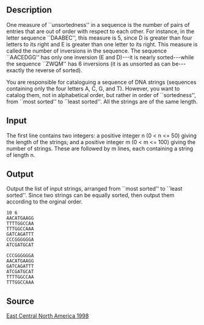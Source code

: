 <h2>Description</h2><p>One measure of ``unsortedness'' in a sequence is the number of pairs of entries that are out of order with respect to each other. For instance, in the letter sequence ``DAABEC'', this measure is 5, since D is greater than four letters to its right and E is greater than one letter to its right. This measure is called the number of inversions in the sequence. The sequence ``AACEDGG'' has only one inversion (E and D)---it is nearly sorted---while the sequence ``ZWQM'' has 6 inversions (it is as unsorted as can be---exactly the reverse of sorted).
</p>
You are responsible for cataloguing a sequence of DNA strings (sequences containing only the four letters A, C, G, and T). However, you want to catalog them, not in alphabetical order, but rather in order of ``sortedness'', from ``most sorted'' to ``least sorted''. All the strings are of the same length.
<h2>Input</h2><p>The first line contains two integers: a positive integer n (0 &lt; n &lt;= 50) giving the length of the strings; and a positive integer m (0 &lt; m &lt;= 100) giving the number of strings. These are followed by m lines, each containing a string of length n.</p><h2>Output</h2><p>Output the list of input strings, arranged from ``most sorted'' to ``least sorted''. Since two strings can be equally sorted, then output them according to the orginal order.</p><pre><code class="language-input1">10 6
AACATGAAGG
TTTTGGCCAA
TTTGGCCAAA
GATCAGATTT
CCCGGGGGGA
ATCGATGCAT</code></pre><pre><code class="language-output1">CCCGGGGGGA
AACATGAAGG
GATCAGATTT
ATCGATGCAT
TTTTGGCCAA
TTTGGCCAAA</code></pre><h2>Source</h2><a href="searchproblem?field=source&amp;key=East+Central+North+America+1998">East Central North America 1998</a>